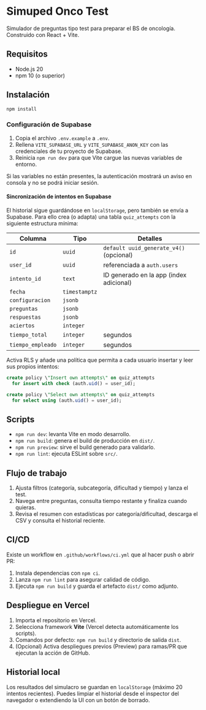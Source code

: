 # Simuped Onco Test

Simulador de preguntas tipo test para preparar el BS de oncología. Construido con React + Vite.

## Requisitos

- Node.js 20
- npm 10 (o superior)

## Instalación

```bash
npm install
```

### Configuración de Supabase

1. Copia el archivo `.env.example` a `.env`.
2. Rellena `VITE_SUPABASE_URL` y `VITE_SUPABASE_ANON_KEY` con las credenciales de tu proyecto de Supabase.
3. Reinicia `npm run dev` para que Vite cargue las nuevas variables de entorno.

Si las variables no están presentes, la autenticación mostrará un aviso en consola y no se podrá iniciar sesión.

#### Sincronización de intentos en Supabase

El historial sigue guardándose en `localStorage`, pero también se envía a Supabase. Para ello crea (o adapta) una tabla `quiz_attempts` con la siguiente estructura mínima:

| Columna           | Tipo              | Detalles                                   |
|-------------------|-------------------|--------------------------------------------|
| `id`              | `uuid`            | `default uuid_generate_v4()` (opcional)    |
| `user_id`         | `uuid`            | referenciada a `auth.users`                |
| `intento_id`      | `text`            | ID generado en la app (index adicional)    |
| `fecha`           | `timestamptz`     |                                            |
| `configuracion`   | `jsonb`           |                                            |
| `preguntas`       | `jsonb`           |                                            |
| `respuestas`      | `jsonb`           |                                            |
| `aciertos`        | `integer`         |                                            |
| `tiempo_total`    | `integer`         | segundos                                   |
| `tiempo_empleado` | `integer`         | segundos                                   |

Activa RLS y añade una política que permita a cada usuario insertar y leer sus propios intentos:

```sql
create policy \"Insert own attempts\" on quiz_attempts
  for insert with check (auth.uid() = user_id);

create policy \"Select own attempts\" on quiz_attempts
  for select using (auth.uid() = user_id);
```

## Scripts

- `npm run dev`: levanta Vite en modo desarrollo.
- `npm run build`: genera el build de producción en `dist/`.
- `npm run preview`: sirve el build generado para validarlo.
- `npm run lint`: ejecuta ESLint sobre `src/`.

## Flujo de trabajo

1. Ajusta filtros (categoría, subcategoría, dificultad y tiempo) y lanza el test.
2. Navega entre preguntas, consulta tiempo restante y finaliza cuando quieras.
3. Revisa el resumen con estadísticas por categoría/dificultad, descarga el CSV y consulta el historial reciente.

## CI/CD

Existe un workflow en `.github/workflows/ci.yml` que al hacer push o abrir PR:

1. Instala dependencias con `npm ci`.
2. Lanza `npm run lint` para asegurar calidad de código.
3. Ejecuta `npm run build` y guarda el artefacto `dist/` como adjunto.

## Despliegue en Vercel

1. Importa el repositorio en Vercel.
2. Selecciona framework **Vite** (Vercel detecta automáticamente los scripts).
3. Comandos por defecto: `npm run build` y directorio de salida `dist`.
4. (Opcional) Activa despliegues previos (Preview) para ramas/PR que ejecutan la acción de GitHub.

## Historial local

Los resultados del simulacro se guardan en `localStorage` (máximo 20 intentos recientes). Puedes limpiar el historial desde el inspector del navegador o extendiendo la UI con un botón de borrado.
